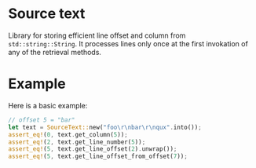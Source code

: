 # Source text

Library for storing efficient line offset and column from `std::string::String`. It processes lines only once at the first invokation of any of the retrieval methods.

# Example

Here is a basic example:

```rust
// offset 5 = "bar"
let text = SourceText::new("foo\r\nbar\r\nqux".into());
assert_eq!(0, text.get_column(5));
assert_eq!(2, text.get_line_number(5));
assert_eq!(5, text.get_line_offset(2).unwrap());
assert_eq!(5, text.get_line_offset_from_offset(7));
```